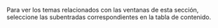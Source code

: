 Para ver los temas relacionados con las ventanas de esta sección, seleccione las subentradas correspondientes en la tabla de contenido.
